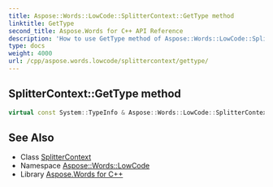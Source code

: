 ```yaml
---
title: Aspose::Words::LowCode::SplitterContext::GetType method
linktitle: GetType
second_title: Aspose.Words for C++ API Reference
description: 'How to use GetType method of Aspose::Words::LowCode::SplitterContext class in C++.'
type: docs
weight: 4000
url: /cpp/aspose.words.lowcode/splittercontext/gettype/
---
```

## SplitterContext::GetType method




```cpp
virtual const System::TypeInfo & Aspose::Words::LowCode::SplitterContext::GetType() const override
```

## See Also

* Class [SplitterContext](../)
* Namespace [Aspose::Words::LowCode](../../)
* Library [Aspose.Words for C++](../../../)

